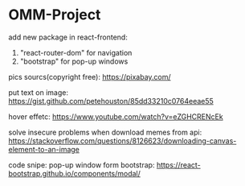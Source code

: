 # OMM-Project

add new package in react-frontend:

1. "react-router-dom" for navigation
2. "bootstrap" for pop-up windows

pics sourcs(copyright free):
https://pixabay.com/

put text on image:
https://gist.github.com/petehouston/85dd33210c0764eeae55

hover effetc: https://www.youtube.com/watch?v=eZGHCRENcEk

solve insecure problems when download memes from api: https://stackoverflow.com/questions/8126623/downloading-canvas-element-to-an-image

code snipe:
pop-up window form bootstrap:
https://react-bootstrap.github.io/components/modal/
